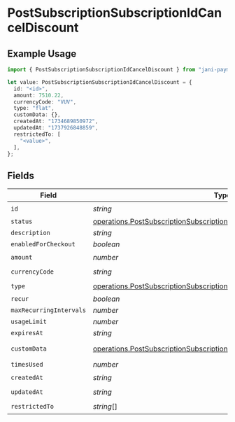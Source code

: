 # PostSubscriptionSubscriptionIdCancelDiscount

## Example Usage

```typescript
import { PostSubscriptionSubscriptionIdCancelDiscount } from "jani-payments/models/operations";

let value: PostSubscriptionSubscriptionIdCancelDiscount = {
  id: "<id>",
  amount: 7510.22,
  currencyCode: "VUV",
  type: "flat",
  customData: {},
  createdAt: "1734689850972",
  updatedAt: "1737926848859",
  restrictedTo: [
    "<value>",
  ],
};
```

## Fields

| Field                                                                                                                                                                  | Type                                                                                                                                                                   | Required                                                                                                                                                               | Description                                                                                                                                                            |
| ---------------------------------------------------------------------------------------------------------------------------------------------------------------------- | ---------------------------------------------------------------------------------------------------------------------------------------------------------------------- | ---------------------------------------------------------------------------------------------------------------------------------------------------------------------- | ---------------------------------------------------------------------------------------------------------------------------------------------------------------------- |
| `id`                                                                                                                                                                   | *string*                                                                                                                                                               | :heavy_check_mark:                                                                                                                                                     | N/A                                                                                                                                                                    |
| `status`                                                                                                                                                               | [operations.PostSubscriptionSubscriptionIdCancelSubscriptionResponseStatus](../../models/operations/postsubscriptionsubscriptionidcancelsubscriptionresponsestatus.md) | :heavy_minus_sign:                                                                                                                                                     | N/A                                                                                                                                                                    |
| `description`                                                                                                                                                          | *string*                                                                                                                                                               | :heavy_minus_sign:                                                                                                                                                     | N/A                                                                                                                                                                    |
| `enabledForCheckout`                                                                                                                                                   | *boolean*                                                                                                                                                              | :heavy_minus_sign:                                                                                                                                                     | N/A                                                                                                                                                                    |
| `amount`                                                                                                                                                               | *number*                                                                                                                                                               | :heavy_check_mark:                                                                                                                                                     | N/A                                                                                                                                                                    |
| `currencyCode`                                                                                                                                                         | *string*                                                                                                                                                               | :heavy_check_mark:                                                                                                                                                     | N/A                                                                                                                                                                    |
| `type`                                                                                                                                                                 | [operations.PostSubscriptionSubscriptionIdCancelType](../../models/operations/postsubscriptionsubscriptionidcanceltype.md)                                             | :heavy_check_mark:                                                                                                                                                     | N/A                                                                                                                                                                    |
| `recur`                                                                                                                                                                | *boolean*                                                                                                                                                              | :heavy_minus_sign:                                                                                                                                                     | N/A                                                                                                                                                                    |
| `maxRecurringIntervals`                                                                                                                                                | *number*                                                                                                                                                               | :heavy_minus_sign:                                                                                                                                                     | N/A                                                                                                                                                                    |
| `usageLimit`                                                                                                                                                           | *number*                                                                                                                                                               | :heavy_minus_sign:                                                                                                                                                     | N/A                                                                                                                                                                    |
| `expiresAt`                                                                                                                                                            | *string*                                                                                                                                                               | :heavy_minus_sign:                                                                                                                                                     | N/A                                                                                                                                                                    |
| `customData`                                                                                                                                                           | [operations.PostSubscriptionSubscriptionIdCancelSubscriptionCustomData](../../models/operations/postsubscriptionsubscriptionidcancelsubscriptioncustomdata.md)         | :heavy_check_mark:                                                                                                                                                     | Any valid JSON value                                                                                                                                                   |
| `timesUsed`                                                                                                                                                            | *number*                                                                                                                                                               | :heavy_minus_sign:                                                                                                                                                     | N/A                                                                                                                                                                    |
| `createdAt`                                                                                                                                                            | *string*                                                                                                                                                               | :heavy_check_mark:                                                                                                                                                     | N/A                                                                                                                                                                    |
| `updatedAt`                                                                                                                                                            | *string*                                                                                                                                                               | :heavy_check_mark:                                                                                                                                                     | N/A                                                                                                                                                                    |
| `restrictedTo`                                                                                                                                                         | *string*[]                                                                                                                                                             | :heavy_check_mark:                                                                                                                                                     | N/A                                                                                                                                                                    |